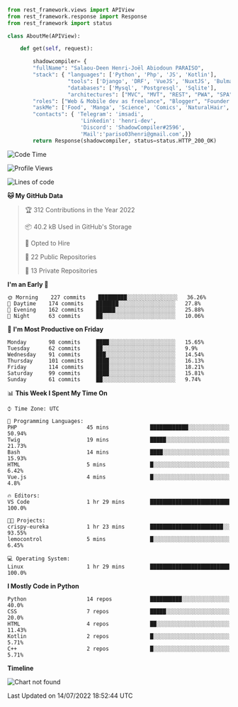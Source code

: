 ###
```python
from rest_framework.views import APIView
from rest_framework.response import Response
from rest_framework import status

class AboutMe(APIView):

    def get(self, request):

        shadowcompiler= {
        "fullName": "Salaou-Deen Henri-Joël Abiodoun PARAISO",
        "stack": { "languages": ['Python', 'Php', 'JS', 'Kotlin'],
                   "tools": ['Django', 'DRF', 'VueJS', 'NuxtJS', 'Bulma', 'Beufy'],
                   "databases": ['Mysql', 'Postgresql', 'Sqlite'],
                   "architectures": ["MVC", "MVT", "REST", "PWA", "SPA"]},        
        "roles": ["Web & Mobile dev as freelance", "Blogger", "Founder at @henrid3v", "Mentor"],
        "askMe": ['Food', 'Manga', 'Science', 'Comics', 'NaturalHair', 'Photography', 'Tech', 'Programming'],
        "contacts": { 'Telegram': 'imsadi',
                       'Linkedin': 'henri-dev',
                       'Discord': 'ShadowCompiler#2596',
                       'Mail':'pariso03henri@gmail.com',}}
        return Response(shadowcompiler, status=status.HTTP_200_OK)

```                    

<!--START_SECTION:waka-->
![Code Time](http://img.shields.io/badge/Code%20Time-0%20secs-blue)

![Profile Views](http://img.shields.io/badge/Profile%20Views-1-blue)

![Lines of code](https://img.shields.io/badge/From%20Hello%20World%20I%27ve%20Written-55%20Thousand%20lines%20of%20code-blue)

**🐱 My GitHub Data** 

> 🏆 312 Contributions in the Year 2022
 > 
> 📦 40.2 kB Used in GitHub's Storage 
 > 
> 💼 Opted to Hire
 > 
> 📜 22 Public Repositories 
 > 
> 🔑 13 Private Repositories  
 > 
**I'm an Early 🐤** 

```text
🌞 Morning    227 commits    █████████░░░░░░░░░░░░░░░░   36.26% 
🌆 Daytime    174 commits    ███████░░░░░░░░░░░░░░░░░░   27.8% 
🌃 Evening    162 commits    ██████░░░░░░░░░░░░░░░░░░░   25.88% 
🌙 Night      63 commits     ██░░░░░░░░░░░░░░░░░░░░░░░   10.06%

```
📅 **I'm Most Productive on Friday** 

```text
Monday       98 commits     ████░░░░░░░░░░░░░░░░░░░░░   15.65% 
Tuesday      62 commits     ██░░░░░░░░░░░░░░░░░░░░░░░   9.9% 
Wednesday    91 commits     ███░░░░░░░░░░░░░░░░░░░░░░   14.54% 
Thursday     101 commits    ████░░░░░░░░░░░░░░░░░░░░░   16.13% 
Friday       114 commits    ████░░░░░░░░░░░░░░░░░░░░░   18.21% 
Saturday     99 commits     ████░░░░░░░░░░░░░░░░░░░░░   15.81% 
Sunday       61 commits     ██░░░░░░░░░░░░░░░░░░░░░░░   9.74%

```


📊 **This Week I Spent My Time On** 

```text
⌚︎ Time Zone: UTC

💬 Programming Languages: 
PHP                      45 mins             ████████████░░░░░░░░░░░░░   50.94% 
Twig                     19 mins             █████░░░░░░░░░░░░░░░░░░░░   21.73% 
Bash                     14 mins             ████░░░░░░░░░░░░░░░░░░░░░   15.93% 
HTML                     5 mins              █░░░░░░░░░░░░░░░░░░░░░░░░   6.42% 
Vue.js                   4 mins              █░░░░░░░░░░░░░░░░░░░░░░░░   4.8%

🔥 Editors: 
VS Code                  1 hr 29 mins        █████████████████████████   100.0%

🐱‍💻 Projects: 
crispy-eureka            1 hr 23 mins        ███████████████████████░░   93.55% 
lemocontrol              5 mins              █░░░░░░░░░░░░░░░░░░░░░░░░   6.45%

💻 Operating System: 
Linux                    1 hr 29 mins        █████████████████████████   100.0%

```

**I Mostly Code in Python** 

```text
Python                   14 repos            ██████████░░░░░░░░░░░░░░░   40.0% 
CSS                      7 repos             █████░░░░░░░░░░░░░░░░░░░░   20.0% 
HTML                     4 repos             ██░░░░░░░░░░░░░░░░░░░░░░░   11.43% 
Kotlin                   2 repos             █░░░░░░░░░░░░░░░░░░░░░░░░   5.71% 
C++                      2 repos             █░░░░░░░░░░░░░░░░░░░░░░░░   5.71%

```


**Timeline**

![Chart not found](https://raw.githubusercontent.com/shadowcompiler/shadowcompiler/main/charts/bar_graph.png) 


 Last Updated on 14/07/2022 18:52:44 UTC
<!--END_SECTION:waka-->
